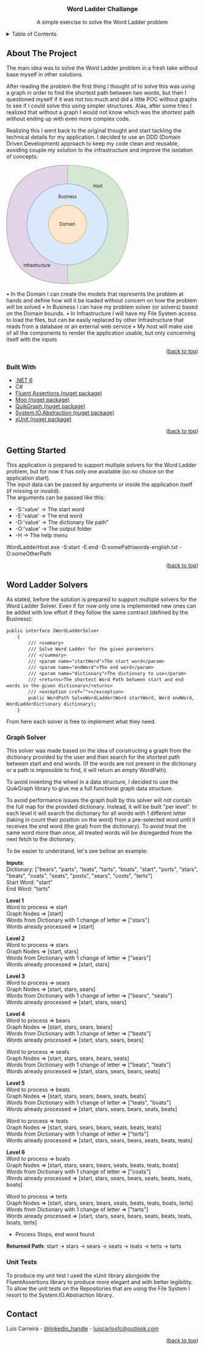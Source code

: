 <!-- PROJECT LOGO -->
<br />
<div align="center">
  

<h3 align="center">Word Ladder Challange</h3>

  <p align="center">
    A simple exercise to solve the Word Ladder problem
  </p>
</div>



<!-- TABLE OF CONTENTS -->
<details>
  <summary>Table of Contents</summary>
  <ol>
    <li>
      <a href="#about-the-project">About The Project</a>
      <ul>
        <li><a href="#built-with">Built With</a></li>
      </ul>
    </li>
    <li>
      <a href="#getting-started">Getting Started</a>
    </li>
    <li><a href="#word-ladder-solvers">Word Ladder Solvers</a></li>
    <li><a href="#unit-tests">Unit Tests</a></li>
    <li><a href="#contact">Contact</a></li>
  </ol>
</details>



<!-- ABOUT THE PROJECT -->
## About The Project

The main idea was to solve the Word Ladder problem in a fresh take without base myself in other solutions.

After reading the problem the first thing I thought of to solve this was using a graph in order to find the shortest path between two words, but then I questioned myself if it was not too much and did a little POC without graphs to see if I could solve this using simpler structures. Alas, after some tries I realized that without a graph I would not know which was the shortest path without ending up with even more complex code.

Realizing this I went back to the original thought and start tackling the technical details for my application. I decided to use an DDD (Domain Driven Development) approach to keep my code clean and reusable, avoiding couple my solution to the infrastructure and improve the isolation of concepts:


![Architecture_Diagram](/arch.drawio.png?raw=true "Architecture Diagram")

•	In the Domain I can create the models that represents the problem at hands and define how will it be loaded without concern on how the problem will be solved
•	In Business I can have my problem solver (or solvers) based on the Domain bounds.
•	In Infrastructure I will have my File System access to load the files, but can be easily replaced by other Infrastructure that reads from a database or an external web service
•	My host will make use of all the components to render the application usable, but only concerning itself with the inputs

<p align="right">(<a href="#top">back to top</a>)</p>



### Built With

* [.NET 6](https://dotnet.microsoft.com/en-us/)
* C#
* [Fluent Assertions (nuget package)](https://www.nuget.org/packages/FluentAssertions/6.6.0/)
* [Moq (nuget package)](https://github.com/moq/moq4)
* [QuikGraph (nuget package)](https://github.com/KeRNeLith/QuikGraph)
* [System.IO.Abstraction (nuget package)](https://github.com/TestableIO/System.IO.Abstractions)
* [xUnit (nuget package)](https://github.com/xunit/xunitm)

<p align="right">(<a href="#top">back to top</a>)</p>



<!-- GETTING STARTED -->
## Getting Started

This application is prepared to support multiple solvers for the Word Ladder problem, but for now it has only one available (so no choice on the application start).  
The input data can be passed by arguments or inside the application itself (if missing or invalid).  
The arguments can be passed like this:

* -S:'value' -> The start word
* -E:'value' -> The end word
* -D:'value' -> The dictionary file path"
* -O:'value' -> The output folder
* -H -> The help menu

WordLadderHost.exe -S:start -E:end -D:somePath\words-english.txt -O:someOtherPath

<p align="right">(<a href="#top">back to top</a>)</p>



<!-- ROADMAP -->
## Word Ladder Solvers

As stated, before the solution is prepared to support multiple solvers for the Word Ladder Solver. Even if for now only one is implemented new ones can be added with low effort if they follow the same contract (defined by the Business):

```
public interface IWordLadderSolver
    {
        /// <summary>
        /// Solve Word Ladder for the given parameters
        /// </summary>
        /// <param name="startWord">The start word</param>
        /// <param name="endWord">The end word</param>
        /// <param name="dictionary">The dictionary to use</param>
        /// <returns>The shortest Word Path between start and end words in the given dictionary</returns>
        /// <exception cref=""></exception>
        public WordPath SolveWordLadder(Word startWord, Word endWord, WordLadderDictionary dictionary);
    }
```

From here each solver is free to implement what they need.

### Graph Solver

This solver was made based on the idea of constructing a graph from the dictionary provided by the user and then search for the shortest path between start and end words. (If the words are not present in the dictionary or a path is impossible to find, it will return an empty WordPath).

To avoid inventing the wheel in a data structure, I decided to use the QuikGraph library to give me a full functional graph data structure.

To avoid performance issues the graph built by this solver will not contain the full map for the provided dictionary. Instead, it will be built "per level". 
In each level it will search the dictionary for all words with 1 different letter (taking in count their position on the word) from a pre-selected word until it receives the end word (the goal) from the dictionary). 
To avoid treat the same word more than once, all treated words will be disregarded from the next fetch to the dictionary.

To be easier to understand, let's see bellow an example:

**Inputs**:  
Dictionary: ["bears", "parts", "teats", "tarts", "boats", "start", "ports", "stars", "beats", "coats", "seats", "posts", "sears", "costs", "terts"]  
Start Word: "start"  
End Word: "tarts"

**Level 1**  
Word to process => start  
Graph Nodes => [start]  
Words from Dictionary with 1 change of letter => ["stars"]  
Words already processed => [start]

**Level 2**  
Word to process => stars  
Graph Nodes => [start, stars]  
Words from Dictionary with 1 change of letter => ["sears"]  
Words already processed => [start, stars]

**Level 3**  
Word to process => sears  
Graph Nodes => [start, stars, sears]  
Words from Dictionary with 1 change of letter => ["bears", "seats"]  
Words already processed => [start, stars, sears]

**Level 4**  
Word to process => bears  
Graph Nodes => [start, stars, sears, bears]  
Words from Dictionary with 1 change of letter => ["beats"]  
Words already processed => [start, stars, sears, bears]

Word to process => seats  
Graph Nodes => [start, stars, sears, bears, seats]  
Words from Dictionary with 1 change of letter => ["beats", "teats"]  
Words already processed => [start, stars, sears, bears, seats]

**Level 5**  
Word to process => beats  
Graph Nodes => [start, stars, sears, bears, seats, beats]  
Words from Dictionary with 1 change of letter => ["teats", "boats"]  
Words already processed => [start, stars, sears, bears, seats, beats]

Word to process => teats  
Graph Nodes => [start, stars, sears, bears, seats, beats, teats]  
Words from Dictionary with 1 change of letter => ["terts"]  
Words already processed => [start, stars, sears, bears, seats, beats, teats]

**Level 6**  
Word to process => boats  
Graph Nodes => [start, stars, sears, bears, seats, beats, teats, boats]  
Words from Dictionary with 1 change of letter => ["coats"]  
Words already processed => [start, stars, sears, bears, seats, beats, teats, boats]

Word to process => terts  
Graph Nodes => [start, stars, sears, bears, seats, beats, teats, boats, terts]  
Words from Dictionary with 1 change of letter => ["tarts"]  
Words already processed => [start, stars, sears, bears, seats, beats, teats, boats, terts]
- Process Stops, end word found

**Returned Path:**
start -> stars -> sears -> seats -> teats -> terts -> tarts

<!-- UNIT TESTS -->
### Unit Tests

To produce my unit test I used the xUnit library alongside the FluentAssertions library to produce more elegant and with better legibility.  
To allow the unit tests on the Repositories that are using the File System I resort to the System.IO.Abstraction library.

<!-- CONTACT -->
## Contact

Luis Carreira - [@linkedin_handle](https://www.linkedin.com/in/lu%C3%ADs-carreira-47a14811/) - luiscarlosfc@outlook.com

<p align="right">(<a href="#top">back to top</a>)</p>
